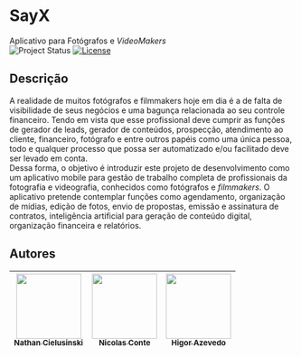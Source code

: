 # SayX
Aplicativo para Fotógrafos e *VideoMakers* <br>
  <img alt="Project Status" src="https://img.shields.io/badge/Status-Em%20Desenvolvimento-green">
  <a href='https://github.com/MrNicolass/SayX/blob/main/LICENSE'><img alt="License" src="https://img.shields.io/badge/License-MIT-green?"></a>

## Descrição
  A realidade de muitos fotógrafos e filmmakers hoje em dia é a de falta de visibilidade de seus negócios e uma bagunça relacionada ao seu controle financeiro. Tendo em vista que esse profissional deve cumprir as funções de gerador de leads, gerador de conteúdos, prospecção, atendimento ao cliente, financeiro, fotógrafo e entre outros papéis como uma única pessoa, todo e qualquer processo que possa ser automatizado e/ou facilitado deve ser levado em conta.<br>
  Dessa forma, o objetivo é introduzir este projeto de desenvolvimento como um aplicativo mobile para gestão de trabalho completa de profissionais da fotografia e videografia, conhecidos como fotógrafos e *filmmakers*. O aplicativo pretende contemplar funções como agendamento, organização de mídias, edição de fotos, envio de propostas, emissão e assinatura de contratos, inteligência artificial para geração de conteúdo digital, organização financeira e relatórios.

## Autores
| [<img loading="lazy" src="https://avatars.githubusercontent.com/u/141975272?v=4" width=115><br><sub>Nathan Cielusinski</sub>](https://github.com/AoiteFoca) |  [<img loading="lazy" src="https://avatars.githubusercontent.com/u/80847876?v=4" width=115><br><sub>Nicolas Conte</sub>](https://github.com/MrNicolass) |  [<img loading="lazy" src="https://avatars.githubusercontent.com/u/141787745?v=4" width=115><br><sub>Higor Azevedo</sub>](https://github.com/HigorAz) |
| :---: | :---: | :---: |
